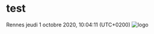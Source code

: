 # test
Rennes
jeudi 1 octobre 2020, 10:04:11 (UTC+0200)
![logo](https://intranet.univ-rennes2.fr/sites/default/files/resize/UHB/SERVICE-COMMUNICATION/logor2-noir-150x147.png)
